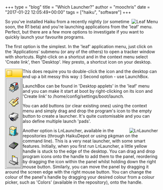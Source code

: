 +++
type = "blog"
title = "Which Launcher?"
author = "moochris"
date = "2017-01-22 12:05:49+00:00"
tags = ["haiku", "software"]
+++

<a href="leafmenu.png" title="Leaf Menu"><img src="leafmenu.png" title="Leaf Menu" alt="Leaf Menu" align="right"></a>So you've installed Haiku from a recently nightly (or sometime soon, the R1 beta) and you're launching applications from the 'leaf' menu. Perfect, but there are a few more options to investigate if you want to quickly launch your favourite programs.

<!--more-->

The first option is the simplest. In the 'leaf' application menu, just click on the 'Applications' submenu (or any of the others) to open a tracker window with shortcuts. Right-click on a shortcut and in the context menu select 'Create link', then 'Desktop'. Hey presto, a shortcut icon on your desktop.

<a href="launchbox.png" title="LaunchBox"><img src="launchbox.png" title="LaunchBox" alt="LaunchBox" align="left"></a>This does require you to double-click the icon and the desktop can end up a bit messy this way :) Second option - use LaunchBox.

LaunchBox can be found in 'Desktop applets' in the 'leaf' menu and you can make it start at boot by right-clicking on its icon and 'Create link' to /home/config/settings/boot/launch.

You can add buttons (or clear existing ones) using the context menu and simply drag and drop the program's icon to the empty button to create a launcher. It's quite customisable and you can also define multiple launch 'pads'.

<a href="lnlauncher.png" title="LnLauncher"><img src="lnlauncher.png" title="LnLauncher" alt="LnLauncher" align="right"></a>Another option is LnLauncher, available in the repositories (through HaikuDepot or using pkgman on the command line). This is a very neat launcher, with some smart features. Initially, when you first run LnLauncher, a little yellow handle is stuck to the edge of the desktop. You can drag and drop program icons onto the handle to add them to the panel, reordering by dragging the icon within the panel whilst holding down the right mouse button. Similarly, you can move the panel by dragging it around the screen edge with the right mouse button. You can change the colour of the panel's handle by dragging your desired colour from a colour picker, such as 'Colors' (available in the repository), onto the handle.
